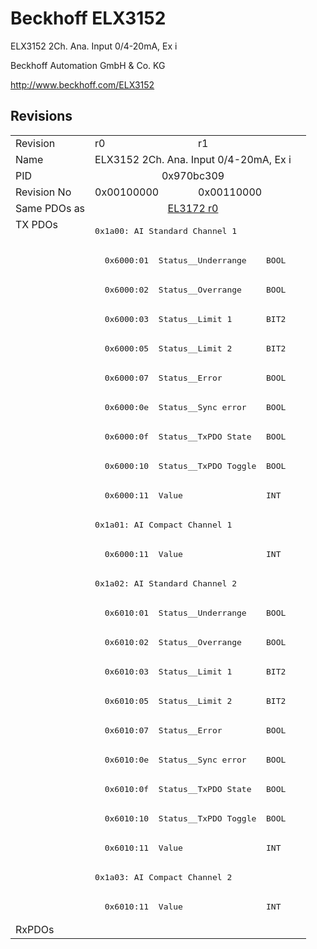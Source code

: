 # Beckhoff ELX3152

ELX3152 2Ch. Ana. Input 0/4-20mA, Ex i

Beckhoff Automation GmbH & Co. KG

http://www.beckhoff.com/ELX3152

## Revisions
<table>
<tr >
<td>Revision</td>
<td>r0</td>
<td>r1</td>
</tr>
<tr >
<td>Name</td>
<td colspan=2 align="center">ELX3152 2Ch. Ana. Input 0/4-20mA, Ex i</td>
</tr>
<tr >
<td>PID</td>
<td colspan=2 align="center">0x970bc309</td>
</tr>
<tr >
<td>Revision No</td>
<td>0x00100000</td>
<td>0x00110000</td>
</tr>
<tr >
<td>Same PDOs as</td>
<td colspan=2 align="center"><a href="EL3172">EL3172 r0</a></td>
</tr>
<tr class="txpdo pdosection">
<td rowspan=24 valign=top>TX PDOs</td>
<td colspan=2 align="left"><pre>0x1a00: AI Standard Channel 1</pre></td>
<td></td>
</tr>
<tr class="txpdo">
<td colspan=2 align="left"><pre>  0x6000:01  Status__Underrange    BOOL</pre></td>
</tr>
<tr class="txpdo">
<td colspan=2 align="left"><pre>  0x6000:02  Status__Overrange     BOOL</pre></td>
</tr>
<tr class="txpdo">
<td colspan=2 align="left"><pre>  0x6000:03  Status__Limit 1       BIT2</pre></td>
</tr>
<tr class="txpdo">
<td colspan=2 align="left"><pre>  0x6000:05  Status__Limit 2       BIT2</pre></td>
</tr>
<tr class="txpdo">
<td colspan=2 align="left"><pre>  0x6000:07  Status__Error         BOOL</pre></td>
</tr>
<tr class="txpdo">
<td colspan=2 align="left"><pre>  0x6000:0e  Status__Sync error    BOOL</pre></td>
</tr>
<tr class="txpdo">
<td colspan=2 align="left"><pre>  0x6000:0f  Status__TxPDO State   BOOL</pre></td>
</tr>
<tr class="txpdo">
<td colspan=2 align="left"><pre>  0x6000:10  Status__TxPDO Toggle  BOOL</pre></td>
</tr>
<tr class="txpdo">
<td colspan=2 align="left"><pre>  0x6000:11  Value                 INT</pre></td>
</tr>
<tr class="txpdo pdosection">
<td colspan=2 align="left"><pre>0x1a01: AI Compact Channel 1</pre></td>
</tr>
<tr class="txpdo">
<td colspan=2 align="left"><pre>  0x6000:11  Value                 INT</pre></td>
</tr>
<tr class="txpdo pdosection">
<td colspan=2 align="left"><pre>0x1a02: AI Standard Channel 2</pre></td>
</tr>
<tr class="txpdo">
<td colspan=2 align="left"><pre>  0x6010:01  Status__Underrange    BOOL</pre></td>
</tr>
<tr class="txpdo">
<td colspan=2 align="left"><pre>  0x6010:02  Status__Overrange     BOOL</pre></td>
</tr>
<tr class="txpdo">
<td colspan=2 align="left"><pre>  0x6010:03  Status__Limit 1       BIT2</pre></td>
</tr>
<tr class="txpdo">
<td colspan=2 align="left"><pre>  0x6010:05  Status__Limit 2       BIT2</pre></td>
</tr>
<tr class="txpdo">
<td colspan=2 align="left"><pre>  0x6010:07  Status__Error         BOOL</pre></td>
</tr>
<tr class="txpdo">
<td colspan=2 align="left"><pre>  0x6010:0e  Status__Sync error    BOOL</pre></td>
</tr>
<tr class="txpdo">
<td colspan=2 align="left"><pre>  0x6010:0f  Status__TxPDO State   BOOL</pre></td>
</tr>
<tr class="txpdo">
<td colspan=2 align="left"><pre>  0x6010:10  Status__TxPDO Toggle  BOOL</pre></td>
</tr>
<tr class="txpdo">
<td colspan=2 align="left"><pre>  0x6010:11  Value                 INT</pre></td>
</tr>
<tr class="txpdo pdosection">
<td colspan=2 align="left"><pre>0x1a03: AI Compact Channel 2</pre></td>
</tr>
<tr class="txpdo">
<td colspan=2 align="left"><pre>  0x6010:11  Value                 INT</pre></td>
</tr>
<tr >
<td>RxPDOs</td>
<td colspan=2 align="left"></td>
</tr>
</table>
